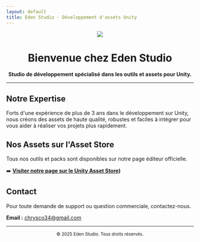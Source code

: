 ```yaml
---
layout: default
title: Eden Studio - Développement d'assets Unity
---
```


<p align="center">
  <img src="https://image.noelshack.com/fichiers/2025/33/4/1755181742-gemini-generated-image-9s6f9f9s6f9f9s6f.png">
</p>

<h1 align="center">Bienvenue chez Eden Studio</h1>

<p align="center">
  <strong>Studio de développement spécialisé dans les outils et assets pour Unity.</strong>
</p>

---

## Notre Expertise

Forts d'une expérience de plus de 3 ans dans le développement sur Unity, nous créons des assets de haute qualité, robustes et faciles à intégrer pour vous aider à réaliser vos projets plus rapidement.

## Nos Assets sur l'Asset Store

Tous nos outils et packs sont disponibles sur notre page éditeur officielle.

➡️ **[Visiter notre page sur le Unity Asset Store]([https://assetstore.unity.com/publishers/121384?preview=1))**


## Contact

Pour toute demande de support ou question commerciale, contactez-nous.

**Email :** [chrysco34@gmail.com](mailto:chrysco34@gmail.com)

---

<p align="center">
  <small>&copy; 2025 Eden Studio. Tous droits réservés.</small>
</p>
